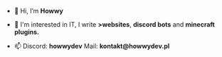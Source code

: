 <ul><li>👋 Hi, I’m <b>Howwy</b></li></ul>
<ul><li>👀 I'm interested in IT, I write <b>>websites</b>, <b>discord bots</b> and <b>minecraft plugins.</b></li></ul>
<ul><li>📫 Discord: <b>howwydev</b> Mail: <b>kontakt@howwydev.pl</b></li></ul>
